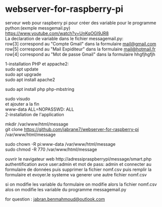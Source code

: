 # webserver-for-raspberry-pi
serveur web pour raspberry pi pour créer des variable pour le programme python:(exmple messgemail.py)    
https://www.youtube.com/watch?v=UnKqOGl9JR8                                                                
La declaration de variable dans le fichier messagemail.py:                                                    
row[3]   correspond au "Compte Gmail" dans la formulaire mail@gmail.com                                 
row[5]   correspond au "Mail Expiditeur" dans la formulaire mail@hotmail.fr                                       
row[4]   correspond au "Mot de passe Gmail" dans la formulaire  hhgfjhgfjh                          

1-installation  PHP et appache2:                                                            
sudo apt update                                                                       
sudo apt upgrade                                                                       
sudo apt install apache2                                                                

sudo apt install php php-mbstring                                                        

sudo visudo                                                                            
et ajouter a la fin                                                                    
www-data ALL=NOPASSWD: ALL                                                            
2-installation de l'application                                                                

mkdir /var/www/html/message                                                          
git clone https://github.com/jabrane7/webserver-for-raspberry-pi /var/www/html/message  

sudo chown -R pi:www-data /var/www/html/message                                              
sudo chmod -R 770 /var/www/html/message                                                       

ouvrir le navigateur web  http://adressipraspberrypi/message/smart.php                
authentification avce  user:admin et mot de pass: admin et connecter au formulaire de données 
puis supprimer la fichier nomf.csv puis remplir la formulaire et evoyer.le systeme va generer une autre fichier nomf.csv          


si on modifie les variable du formulaire on modifie alors la fichier nomf.csv alos on modifie les variable du programme messagemail.py   

for question : jabran.benmahmoud@outlook.com                                                   
